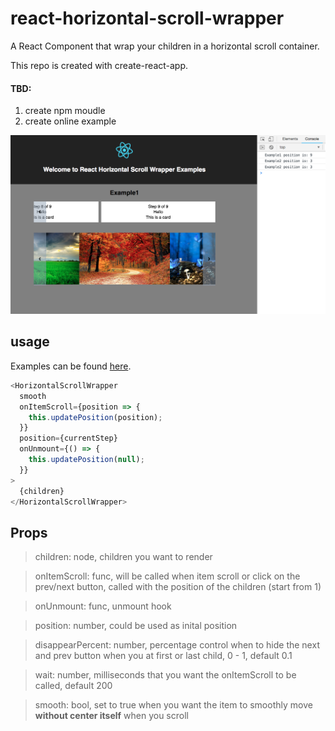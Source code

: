 # react-horizontal-scroll-wrapper
A React Component that wrap your children in a horizontal scroll container.

This repo is created with create-react-app. 

#### TBD: 
1. create npm moudle
2. create online example

![](image/example.png)

## usage
Examples can be found [here](https://github.com/dylan-shao/react-horizontal-scroll-wrapper/tree/master/src/examples).
```javascript
<HorizontalScrollWrapper
  smooth
  onItemScroll={position => {
    this.updatePosition(position);
  }}
  position={currentStep}
  onUnmount={() => {
    this.updatePosition(null);
  }}
>
  {children}
</HorizontalScrollWrapper>

```
## Props
> children: node, children you want to render

> onItemScroll: func, will be called when item scroll or click on the prev/next button, called with the position of the children (start from 1)

> onUnmount: func, unmount hook

> position: number, could be used as inital position

> disappearPercent: number, percentage control when to hide the next and prev button when you at first or last child, 0 - 1, default 0.1

> wait: number, milliseconds that you want the onItemScroll to be called, default 200

> smooth: bool, set to true when you want the item to smoothly move **without center itself** when you scroll
